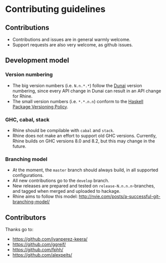 # Contributing guidelines

## Contributions

* Contributions and issues are in general warmly welcome.
* Support requests are also very welcome, as github issues.

## Development model

### Version numbering

* The big version numbers (i.e. `N.n.*.*`) follow the
  [Dunai](https://github.com/ivanperez-keera/dunai) version numbering,
  since every API change in Dunai can result in an API change for Rhine.
* The small version numbers (i.e. `*.*.n.n`) conform to the
  [Haskell Package Versioning Policy](https://pvp.haskell.org/).

### GHC, cabal, stack

* Rhine should be compilable with `cabal` and `stack`.
* Rhine does not make an effort to support old GHC versions.
  Currently, Rhine builds on GHC versions 8.0 and 8.2,
  but this may change in the future.

### Branching model

* At the moment, the `master` branch should always build,
  in all supported configurations.
* All new contributions go to the `develop` branch.
* New releases are prepared and tested on `release-N.n.n.n`-branches,
  and tagged when merged and uploaded to hackage.
* Rhine aims to follow this model:
  http://nvie.com/posts/a-successful-git-branching-model/

## Contributors

Thanks go to:

* https://github.com/ivanperez-keera/
* https://github.com/ggreif/
* https://github.com/fphh/
* https://github.com/alexpeits/
